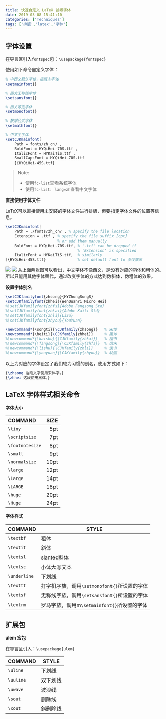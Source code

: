 ```yaml
---
title: 快速自定义 LaTeX 排版字体
date: 2019-03-08 15:41:10
categories: ['Techniques']
tags: ['排版','latex','字体']
---
```


## 字体设置

在导言区引入`fontspec`包：`\usepackage{fontspec}`

使用如下命令自定义字体：
```tex
% 中西文默认字体，排版主字体
\setmainfont{}

% 西文无称线字体
\setsansfont{}

% 西文等宽字体
\setmonofont{}

% 数学公式字体
\setmathfont{}

% 中文主字体
\setCJKmainfont[
    Path = fonts/zh_cn/ ,
    BoldFont = HYQiHei-70S.ttf ,
    ItalicFont = HYKaiTiS.ttf ,
    SmallCapsFont = HYQiHei-70S.ttf
    ]{HYQiHei-45S.ttf}
```
<!-- more -->
> Note: 
> - 使用`fc-list`查看系统字体
> - 使用`fc-list: lang=zh`查看中文字体


**直接使用字体文件**

LaTeX可以直接使用未安装的字体文件进行排版，但要指定字体文件的位置等信息。
```tex
\setCJKmainfont[
    Path = ./fonts/zh_cn/ , % specify the file location
    Extension = .ttf , % specify the file suffix [opt]
                       % or add them manually
    BoldFont = HYQiHei-70S.ttf, % '.ttf' can be dropped if 
                                % 'Extension' is specified
    ItalicFont = HYKaiTiS.ttf,  % similarly
]{HYQiHei-45S.ttf}              % set default font to 汉仪旗黑
```
![](https://s2.ax1x.com/2019/03/11/ACHzeH.png)
![](https://s2.ax1x.com/2019/03/11/ACbE6S.png)
从上面两张图可以看出，中文字体不像西文，是没有对应的斜体和粗体的。所以只能用其他字体替代，通过改变字体的方式达到伪斜体，伪粗体的效果。

**设置字体别名**

```tex
\setCJKfamilyfont{zhsong}{HYZhongSongS}
\setCJKfamilyfont{zhhei}{WenQuanYi Micro Hei}
%\setCJKfamilyfont{zhfs}{Adobe Fangsong Std}
%\setCJKfamilyfont{zhkai}{Adobe Kaiti Std}
%\setCJKfamilyfont{zhli}{LiSu}
%\setCJKfamilyfont{zhyou}{YouYuan}

\newcommand*{\songti}{\CJKfamily{zhsong}}   % 宋体
\newcommand*{\heiti}{\CJKfamily{zhhei}}     % 黑体
%\newcommand*{\kaishu}{\CJKfamily{zhkai}}   % 楷书
%\newcommand*{\fangsong}{\CJKfamily{zhfs}}  % 仿宋
%\newcommand*{\lishu}{\CJKfamily{zhli}}     % 隶书
%\newcommand*{\youyuan}{\CJKfamily{zhyou}}  % 幼圆
```
以上为对应的字体设定了我们较为习惯的别名，使用方式如下：
```tex
{\zhsong 这段文字使用宋体字。}
{\zhhei 这段使用黑体。}
```


## LaTeX 字体样式相关命令

**字体大小**

COMMAND | SIZE
:-------|------:
`\tiny` | 5pt
`\scriptsize` | 7pt
`\footnotesize` | 8pt
`\small` | 9pt
`\normalsize` | 10pt
`\large` | 12pt
`\Large` | 14pt
`\LARGE` | 18pt
`\huge` | 20pt
`\Huge` | 24pt

**字体样式**

COMMAND | STYLE
--------|------
`\textbf` | 粗体
`\textit` | 斜体
`\textsl` | slanted斜体
`\textsc` | 小体大写文本
`\underline` | 下划线
`\texttt` | 打字机字族，调用`\setmonofont{}`所设置的字体
`\textsf` | 无称线字族，调用`\setsansfont{}`所设置的字体
`\textrm` | 罗马字族，调用m`\setmainfont{}`所设置的字体

## 扩展包

**ulem 宏包**

在导言区引入：`\usepackage{ulem}`

COMMAND | STYLE
--------|------
`\uline` | 下划线
`\uuline` | 双下划线
`\uwave` | 波浪线
`\sout` | 删除线
`\xout` | 斜删除线
